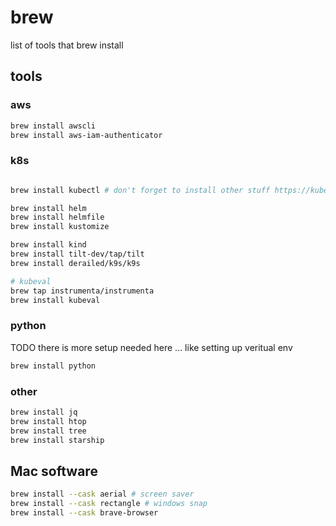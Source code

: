 # brew
list of tools that brew install

## tools

### aws
```bash
brew install awscli
brew install aws-iam-authenticator
```

### k8s
```bash

brew install kubectl # don't forget to install other stuff https://kubernetes.io/docs/tasks/tools/install-kubectl-macos/#install-with-homebrew-on-macos

brew install helm
brew install helmfile
brew install kustomize

brew install kind
brew install tilt-dev/tap/tilt
brew install derailed/k9s/k9s

# kubeval
brew tap instrumenta/instrumenta
brew install kubeval

```

### python

TODO there is more setup needed here ... like setting up veritual env
```bash
brew install python
```

### other

```bash
brew install jq
brew install htop
brew install tree
brew install starship
```

## Mac software

```bash
brew install --cask aerial # screen saver
brew install --cask rectangle # windows snap
brew install --cask brave-browser
```
